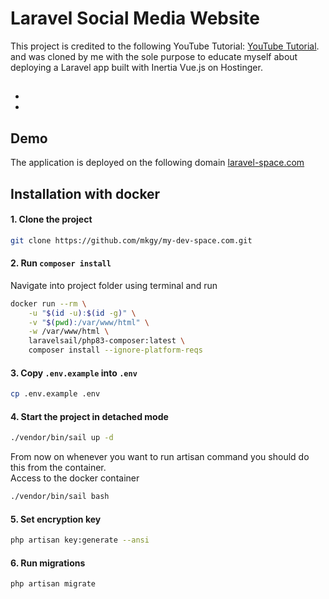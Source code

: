 # Laravel Social Media Website
This project is credited to the following YouTube Tutorial:
[YouTube Tutorial](https://www.youtube.com/watch?v=4iiEyOKhvao&list=PLLQuc_7jk__Wa8IoZ2s0J-ql_MIisndtZ).
and was cloned by me with the sole purpose to educate myself about deploying a Laravel app built with Inertia Vue.js on Hostinger.

## 
*
*
## Demo
The application is deployed on the following domain [laravel-space.com](https://my-dev-space.com/)

## Installation with docker

#### 1. Clone the project
```bash
git clone https://github.com/mkgy/my-dev-space.com.git
```

#### 2. Run `composer install`
Navigate into project folder using terminal and run

```bash
docker run --rm \
    -u "$(id -u):$(id -g)" \
    -v "$(pwd):/var/www/html" \
    -w /var/www/html \
    laravelsail/php83-composer:latest \
    composer install --ignore-platform-reqs
```

#### 3. Copy `.env.example` into `.env`

```bash
cp .env.example .env
```

#### 4. Start the project in detached mode

```bash
./vendor/bin/sail up -d
```
From now on whenever you want to run artisan command you should do this from the container. <br>
Access to the docker container
```bash
./vendor/bin/sail bash
```

#### 5. Set encryption key

```bash
php artisan key:generate --ansi
```

#### 6. Run migrations

```bash
php artisan migrate
```


